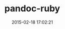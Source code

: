---
layout: post
title:  "pandoc-ruby"
repo:   "alphabetum/pandoc-ruby"
date:   2015-02-18 17:02:21
gemurl: http://github.com/alphabetum/pandoc-ruby
---
